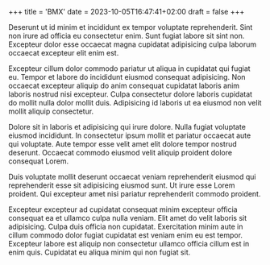 +++
title = 'BMX'
date = 2023-10-05T16:47:41+02:00
draft = false
+++

Deserunt ut id minim et incididunt ex tempor voluptate reprehenderit. Sint non irure ad officia eu consectetur enim. Sunt fugiat labore sit sint non. Excepteur dolor esse occaecat magna cupidatat adipisicing culpa laborum occaecat excepteur elit enim est.

Excepteur cillum dolor commodo pariatur ut aliqua in cupidatat qui fugiat eu. Tempor et labore do incididunt eiusmod consequat adipisicing. Non occaecat excepteur aliquip do anim consequat cupidatat laboris anim laboris nostrud nisi excepteur. Culpa consectetur dolore laboris cupidatat do mollit nulla dolor mollit duis. Adipisicing id laboris ut ea eiusmod non velit mollit aliquip consectetur.

Dolore sit in laboris et adipisicing qui irure dolore. Nulla fugiat voluptate eiusmod incididunt. In consectetur ipsum mollit et pariatur occaecat aute qui voluptate. Aute tempor esse velit amet elit dolore tempor nostrud deserunt. Occaecat commodo eiusmod velit aliquip proident dolore consequat Lorem.

Duis voluptate mollit deserunt occaecat veniam reprehenderit eiusmod qui reprehenderit esse sit adipisicing eiusmod sunt. Ut irure esse Lorem proident. Qui excepteur amet nisi pariatur reprehenderit commodo proident.

Excepteur excepteur ad cupidatat consequat minim excepteur officia consequat ea et ullamco culpa nulla veniam. Elit amet do velit laboris sit adipisicing. Culpa duis officia non cupidatat. Exercitation minim aute in cillum commodo dolor fugiat cupidatat est veniam enim eu est tempor. Excepteur labore est aliquip non consectetur ullamco officia cillum est in enim quis. Cupidatat eu aliqua minim qui non fugiat sit.